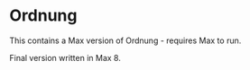 # Ordnung

This contains a Max version of Ordnung - requires Max to run. 

Final version written in Max 8.
